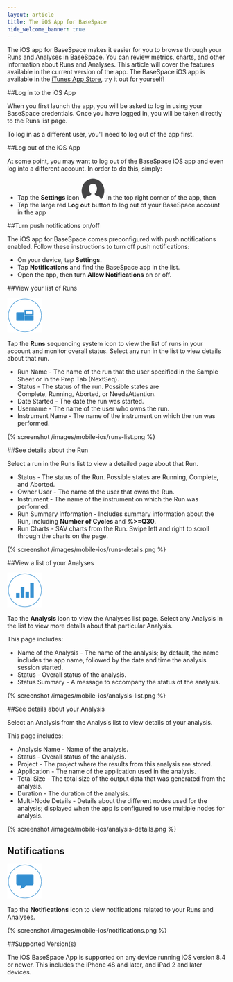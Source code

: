 ```yaml
---
layout: article
title: The iOS App for BaseSpace
hide_welcome_banner: true
---
```


The iOS app for BaseSpace makes it easier for you to browse through your Runs and Analyses in BaseSpace.  You can review metrics, charts, and other information about Runs and Analyses.  This article will cover the features available in the current version of the app.  The BaseSpace iOS app is available in the  [iTunes App Store](https://itunes.apple.com/us/app/keynote/id942794217?mt=8), try it out for yourself!

##Log in to the iOS App

When you first launch the app, you will be asked to log in using your BaseSpace credentials.  Once you have logged in, you will be taken directly to the Runs list page.

To log in as a different user, you'll need to log out of the app first.

##Log out of the iOS App

At some point, you may want to log out of the BaseSpace iOS app and even log into a different account.  In order to do this, simply: 

* Tap the **Settings** icon ![Settings Icon](/images/mobile-ios/settings.png) in the top right corner of the app, then
* Tap the large red **Log out** button to log out of your BaseSpace account in the app

##Turn push notifications on/off

The iOS app for BaseSpace comes preconfigured with push notifications enabled.  Follow these instructions to turn off push notifications:

* On your device, tap **Settings**.
* Tap **Notifications** and find the BaseSpace app in the list.
* Open the app, then turn **Allow Notifications** on or off.

##View your list of Runs

![Runs List Icon](/images/mobile-ios/runs-unselected.png)

Tap the **Runs** sequencing system icon to view the list of runs in your account and monitor overall status.  Select any run in the list to view details about that run.

* Run Name - The name of the run that the user specified in the Sample Sheet or in the Prep Tab (NextSeq).
* Status - The status of the run. Possible states are Complete, Running, Aborted, or NeedsAttention.
* Date Started - The date the run was started.
* Username - The name of the user who owns the run.
* Instrument Name - The name of the instrument on which the run was performed.

{% screenshot /images/mobile-ios/runs-list.png %}

##See details about the Run

Select a run in the Runs list to view a detailed page about that Run. 

* Status - The status of the Run. Possible states are Running, Complete, and Aborted.
* Owner User - The name of the user that owns the Run.
* Instrument - The name of the instrument on which the Run was performed.
* Run Summary Information - Includes summary information about the Run, including **Number of Cycles** and **%>=Q30**.
* Run Charts - SAV charts from the Run.  Swipe left and right to scroll through the charts on the page.

{% screenshot /images/mobile-ios/runs-details.png %}

##View a list of your Analyses

![Analysis List Icon](/images/mobile-ios/analysis-unselected.png)

Tap the **Analysis** icon to view the Analyses list page. Select any Analysis in the list to view more details about that particular Analysis. 

This page includes:

* Name of the Analysis - The name of the analysis; by default, the name includes the app name, followed by the date and time the analysis session started.
* Status - Overall status of the analysis.
* Status Summary - A message to accompany the status of the analysis.

{% screenshot /images/mobile-ios/analysis-list.png %}

##See details about your Analysis

Select an Analysis from the Analysis list to view details of your analysis.

This page includes:

- Analysis Name - Name of the analysis.
- Status - Overall status of the analysis.
- Project - The project where the results from this analysis are stored.
- Application - The name of the application used in the analysis.
- Total Size - The total size of the output data that was generated from the analysis.
- Duration - The duration of the analysis.
- Multi-Node Details - Details about the different nodes used for the analysis; displayed when the app is configured to use multiple nodes for analysis.

{% screenshot /images/mobile-ios/analysis-details.png %}


## Notifications

![Notifications Icon](/images/mobile-ios/notifications-unselected.png)

Tap the **Notifications** icon to view notifications related to your Runs and Analyses.

{% screenshot /images/mobile-ios/notifications.png %}


##Supported Version(s)

The iOS BaseSpace App is supported on any device running iOS version 8.4 or newer.  This includes the iPhone 4S and later, and iPad 2 and later devices.
